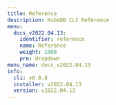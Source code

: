 ```yaml
---
title: Reference
description: KubeDB CLI Reference
menu:
  docs_v2022.04.13:
    identifier: reference
    name: Reference
    weight: 1000
    pre: dropdown
menu_name: docs_v2022.04.13
info:
  cli: v0.0.8
  installer: v2022.04.13
  version: v2022.04.13
---
```


